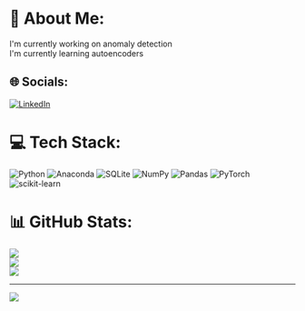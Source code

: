 # 💫 About Me:
I'm currently working on anomaly detection<br>I'm currently learning autoencoders


## 🌐 Socials:
[![LinkedIn](https://img.shields.io/badge/LinkedIn-%230077B5.svg?logo=linkedin&logoColor=white)](https://linkedin.com/in/https://www.linkedin.com/in/hristo-hriskov-73a209203/) 

# 💻 Tech Stack:
![Python](https://img.shields.io/badge/python-3670A0?style=for-the-badge&logo=python&logoColor=ffdd54) ![Anaconda](https://img.shields.io/badge/Anaconda-%2344A833.svg?style=for-the-badge&logo=anaconda&logoColor=white) ![SQLite](https://img.shields.io/badge/sqlite-%2307405e.svg?style=for-the-badge&logo=sqlite&logoColor=white) ![NumPy](https://img.shields.io/badge/numpy-%23013243.svg?style=for-the-badge&logo=numpy&logoColor=white) ![Pandas](https://img.shields.io/badge/pandas-%23150458.svg?style=for-the-badge&logo=pandas&logoColor=white) ![PyTorch](https://img.shields.io/badge/PyTorch-%23EE4C2C.svg?style=for-the-badge&logo=PyTorch&logoColor=white) ![scikit-learn](https://img.shields.io/badge/scikit--learn-%23F7931E.svg?style=for-the-badge&logo=scikit-learn&logoColor=white)
# 📊 GitHub Stats:
![](https://github-readme-stats.vercel.app/api?username=hr-hriskov&theme=dark&hide_border=false&include_all_commits=false&count_private=false)<br/>
![](https://github-readme-streak-stats.herokuapp.com/?user=hr-hriskov&theme=dark&hide_border=false)<br/>
![](https://github-readme-stats.vercel.app/api/top-langs/?username=hr-hriskov&theme=dark&hide_border=false&include_all_commits=false&count_private=false&layout=compact)

---
[![](https://visitcount.itsvg.in/api?id=hr-hriskov&icon=0&color=1)](https://visitcount.itsvg.in)

<!-- Proudly created with GPRM ( https://gprm.itsvg.in ) -->
